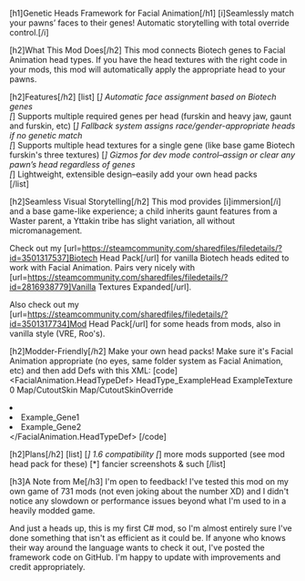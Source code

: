 [h1]Genetic Heads Framework for Facial Animation[/h1]
[i]Seamlessly match your pawns’ faces to their genes!
Automatic storytelling with total override control.[/i]

[h2]What This Mod Does[/h2]
This mod connects Biotech genes to Facial Animation head types. If you have the head textures with the right code in your mods, this mod will automatically apply the appropriate head to your pawns.

[h2]Features[/h2]
[list]
[*] Automatic face assignment based on Biotech genes  
[*] Supports multiple required genes per head (furskin and heavy jaw, gaunt and furskin, etc)
[*] Fallback system assigns race/gender-appropriate heads if no genetic match  
[*] Supports multiple head textures for a single gene (like base game Biotech furskin's three textures)
[*] Gizmos for dev mode control–assign or clear any pawn’s head regardless of genes  
[*] Lightweight, extensible design–easily add your own head packs  
[/list]

[h2]Seamless Visual Storytelling[/h2]
This mod provides [i]immersion[/i] and a base game-like experience; a child inherits gaunt features from a Waster parent, a Yttakin tribe has slight variation, all without micromanagement. 

Check out my [url=https://steamcommunity.com/sharedfiles/filedetails/?id=3501317537]Biotech Head Pack[/url] for vanilla Biotech heads edited to work with Facial Animation. Pairs very nicely with [url=https://steamcommunity.com/sharedfiles/filedetails/?id=2816938779]Vanilla Textures Expanded[/url].

Also check out my [url=https://steamcommunity.com/sharedfiles/filedetails/?id=3501317734]Mod Head Pack[/url] for some heads from mods, also in vanilla style (VRE, Roo's).

[h2]Modder-Friendly[/h2]
Make your own head packs! Make sure it's Facial Animation appropriate (no eyes, same folder system as Facial Animation, etc) and then add Defs with this XML:
[code]
<FacialAnimation.HeadTypeDef>
    <defName>HeadType_ExampleHead</defName>
    <texPath>ExampleTexture</texPath>
    <probability>0</probability>
    <shader>Map/CutoutSkin</shader>
    <shaderColorOverride>Map/CutoutSkinOverride</shaderColorOverride>
    <modExtensions>
      <li Class="FacialAnimationGeneticHeads.FARequiredGenes">
        <requiredGenes>
          <li>Example_Gene1</li>
          <li>Example_Gene2</li>
        </requiredGenes>
      </li>
    </modExtensions>
  </FacialAnimation.HeadTypeDef>
[/code]

[h2]Plans[/h2]
[list]
[*] 1.6 compatibility
[*] more mods supported (see mod head pack for these)
[*] fancier screenshots & such
[/list]

[h3]A Note from Me[/h3]
I'm open to feedback! I've tested this mod on my own game of 731 mods (not even joking about the number XD) and I didn't notice any slowdown or performance issues beyond what I'm used to in a heavily modded game.

And just a heads up, this is my first C# mod, so I'm almost entirely sure I've done something that isn't as efficient as it could be. If anyone who knows their way around the language wants to check it out, I've posted the framework code on GitHub. I'm happy to update with improvements and credit appropriately.
